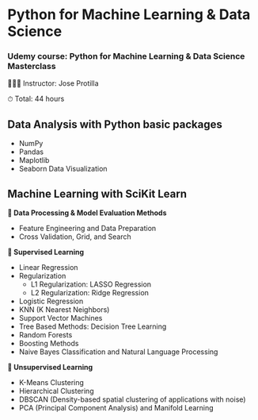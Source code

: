 # Python for Machine Learning & Data Science 
### Udemy course: Python for Machine Learning & Data Science Masterclass
🧑🏻‍💻 Instructor: Jose Protilla

⏱ Total: 44 hours 

## Data Analysis with Python basic packages

- NumPy
- Pandas
- Maplotlib
- Seaborn Data Visualization

## Machine Learning with SciKit Learn

**🌟 Data Processing & Model Evaluation Methods**

- Feature Engineering and Data Preparation
- Cross Validation, Grid, and Search 

**🌟 Supervised Learning**

- Linear Regression
- Regularization
  - L1 Regularization: LASSO Regression
  - L2 Regularization: Ridge Regression
- Logistic Regression
- KNN (K Nearest Neighbors)
- Support Vector Machines
- Tree Based Methods: Decision Tree Learning
- Random Forests
- Boosting Methods
- Naive Bayes Classification and Natural Language Processing

**🌟 Unsupervised Learning**

- K-Means Clustering
- Hierarchical Clustering
- DBSCAN (Density-based spatial clustering of applications with noise)
- PCA (Principal Component Analysis) and Manifold Learning

